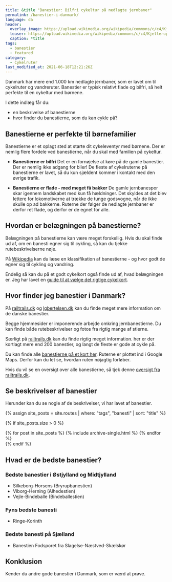 ```yaml
---
title: &title "Banestier: Bilfri cykeltur på nedlagte jernbaner"
permalink: /banestier-i-danmark/
language: da
header:
  overlay_image: https://upload.wikimedia.org/wikipedia/commons/c/c4/Kjellerupbanen37Skovvej.JPG
  teaser: https://upload.wikimedia.org/wikipedia/commons/c/c4/Kjellerupbanen37Skovvej.JPG
  caption: *title
tags:
  - banestier
  - featured
category:
  - Cykelruter
last_modified_at: 2021-06-18T12:21:26Z
---
```


Danmark har mere end 1.000 km nedlagte jernbaner, som er lavet om til cykelruter og vandreruter. Banestier er typisk relativt flade og bilfri, så helt perfekte til en cykeltur med børnene.

I dette indlæg får du:

- en beskrivelse af banestierne
- hvor finder du banestierne, som du kan cykle på?

## Banestierne er perfekte til børnefamilier

Banestierne er et oplagt sted at starte dit cykeleventyr med børnene. Der er nemlig flere fordele ved banestierne, når du skal med familien på cykeltur.

- **Banestierne er bilfri**
Det er en fornøjelse at køre på de gamle banestier. Der er nemlig ikke adgang for biler! De fleste af cykelruterne på banestierne er lavet, så du kun sjældent kommer i kontakt med den øvrige trafik.

- **Banestierne er flade - med meget få bakker**
De gamle jernbanespor skar igennem landskabet med kun få hældninger. Det skyldes at det blev lettere for lokomotiverne at trække de tunge godsvogne, når de ikke skulle op ad bakkerne. Ruterne der følger de nedlagte jernbaner er derfor ret flade, og derfor er de egnet for alle.

## Hvordan er belægningen på banestierne?

Belægningen på banestierne kan være meget forskellig. Hvis du skal finde ud af, om en banesti egner sig til cykling, så kan du tjekke rutebeskrivelserne nøje.

På [Wikipedia](https://da.wikipedia.org/wiki/Vandring_og_cykling_p%C3%A5_nedlagte_jernbaner_i_Danmark) kan du læse en klassifikation af banestierne - og hvor godt de egner sig til cykling og vandring.

Endelig så kan du på et godt cykelkort også finde ud af, hvad belægningen er. Jeg har lavet en [guide til at vælge det rigtige cykelkort](/cykelkort/).

## Hvor finder jeg banestier i Danmark?

På [railtrails.dk](http://www.railtrails.dk/banestier.html) og [lgbertelsen.dk](http://www.lgbertelsen.dk/Banestier.html) kan du finde meget mere information om de danske banestier.

Begge hjemmesider er imponerende arbejde omkring jernbanestierne. Du kan finde både rutebeskrivelser og fotos fra rigtig mange af stierne.

Særligt på [railtrails.dk](http://www.railtrails.dk/banestier.html) kan du finde rigtig meget information. her er der kortlagt mere end 200 banestier, og langt de fleste er gode at cykle på.

Du kan finde alle [banestierne på et kort her](http://www.railtrails.dk/kort.html). Ruterne er plottet ind i Google Maps. Derfor kan du let se, hvordan ruten nøjagtig forløber.

Hvis du vil se en oversigt over alle banestierne, så tjek denne [oversigt fra railtrails.dk](http://www.railtrails.dk/banestier.html).

## Se beskrivelser af banestier

Herunder kan du se nogle af de beskrivelser, vi har lavet af banestier.

{% assign site_posts = site.routes | where: "tags", "banesti" | sort: "title" %}

{% if site_posts.size > 0 %}
<div class="feature__wrapper">
  {% for post in site_posts %}
    {% include archive-single.html %}
  {% endfor %}
</div>
{% endif %}

## Hvad er de bedste banestier?

### Bedste banestier i Østjylland og Midtjylland

- Silkeborg-Horsens (Bryrupbanestien)
- Viborg-Herning (Alhedestien) 
- Vejle-Bindeballe (Bindeballestien)

### Fyns bedste banesti

- Ringe-Korinth

### Bedste banesti på Sjælland

- Banestien Fodsporet fra Slagelse-Næstved-Skælskør

## Konklusion

Kender du andre gode banestier i Danmark, som er værd at prøve.
